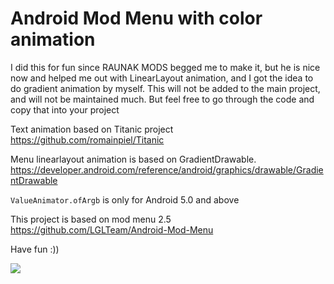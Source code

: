 # Android Mod Menu with color animation
I did this for fun since RAUNAK MODS begged me to make it, but he is nice now and helped me out with LinearLayout animation, and I got the idea to do gradient animation by myself. This will not be added to the main project, and will not be maintained much. But feel free to go through the code and copy that into your project

Text animation based on Titanic project https://github.com/romainpiel/Titanic

Menu linearlayout animation is based on GradientDrawable. https://developer.android.com/reference/android/graphics/drawable/GradientDrawable

`ValueAnimator.ofArgb` is only for Android 5.0 and above

This project is based on mod menu 2.5 https://github.com/LGLTeam/Android-Mod-Menu

Have fun :))

![](demo.gif)
